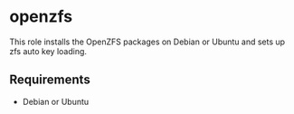 # openzfs

This role installs the OpenZFS packages on Debian or Ubuntu and sets up zfs auto key loading.  

## Requirements

- Debian or Ubuntu